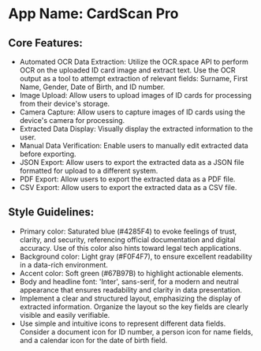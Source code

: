 # **App Name**: CardScan Pro

## Core Features:

- Automated OCR Data Extraction: Utilize the OCR.space API to perform OCR on the uploaded ID card image and extract text. Use the OCR output as a tool to attempt extraction of relevant fields: Surname, First Name, Gender, Date of Birth, and ID number.
- Image Upload: Allow users to upload images of ID cards for processing from their device's storage.
- Camera Capture: Allow users to capture images of ID cards using the device's camera for processing.
- Extracted Data Display: Visually display the extracted information to the user.
- Manual Data Verification: Enable users to manually edit extracted data before exporting.
- JSON Export: Allow users to export the extracted data as a JSON file formatted for upload to a different system.
- PDF Export: Allow users to export the extracted data as a PDF file.
- CSV Export: Allow users to export the extracted data as a CSV file.

## Style Guidelines:

- Primary color: Saturated blue (#4285F4) to evoke feelings of trust, clarity, and security, referencing official documentation and digital accuracy. Use of this color also hints toward legal tech applications.
- Background color: Light gray (#F0F4F7), to ensure excellent readability in a data-rich environment.
- Accent color: Soft green (#67B97B) to highlight actionable elements.
- Body and headline font: 'Inter', sans-serif, for a modern and neutral appearance that ensures readability and clarity in data presentation.
- Implement a clear and structured layout, emphasizing the display of extracted information. Organize the layout so the key fields are clearly visible and easily verifiable.
- Use simple and intuitive icons to represent different data fields. Consider a document icon for ID number, a person icon for name fields, and a calendar icon for the date of birth field.